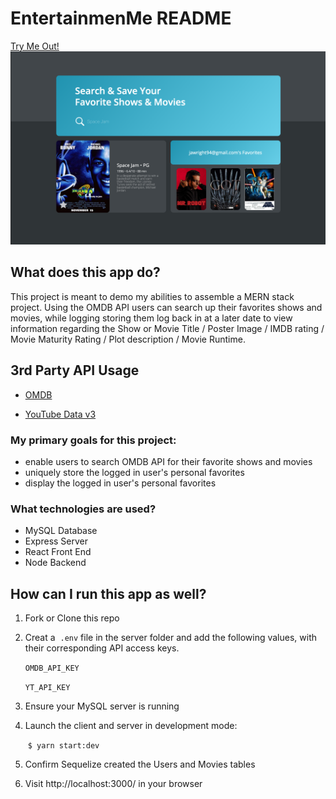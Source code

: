 # EntertainmenMe README
[Try Me Out!](https://infinite-plains-20028.herokuapp.com/)
![screenshot.png](screenshot.png)

## What does this app do?

This project is meant to demo my abilities to assemble a MERN stack project. Using the OMDB API users can search up their favorites shows and movies, while logging storing them log back in at a later date to view information regarding the Show or Movie Title / Poster Image / IMDB rating / Movie Maturity Rating / Plot description / Movie Runtime. 

## 3rd Party API Usage

- [OMDB](https://www.omdbapi.com/)

- [YouTube Data v3](https://developers.google.com/youtube/v3)

### My primary goals for this project:

- enable users to search OMDB API for their favorite shows and movies
- uniquely store the logged in user's personal favorites
- display the logged in user's personal favorites

### What technologies are used?

- MySQL Database
- Express Server
- React Front End
- Node Backend

## How can I run this app as well?

1. Fork or Clone this repo 

2. Creat a  `.env` file in the server folder and add the following values, with their corresponding API access keys.

    `OMDB_API_KEY`
    
    `YT_API_KEY`

3. Ensure your MySQL server is running

4. Launch the client and server in development mode:

     `$ yarn start:dev`

5. Confirm Sequelize created the Users and Movies tables

6. Visit http://localhost:3000/ in your browser